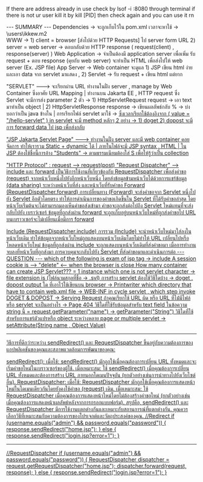 If there are address already in use check by lsof -i :8080 through terminal if there is not ur user kill it by kill [PID] then check again and you can use it rn

--- SUMMARY ---
Dependencies -> จะถูกเก็บไว้ใน pom.xml เวลาจะหาใช้ -> \users\ikkew.m2\
WWW -> 1) client = browser [ส่งไปด้วย HTTP Requests] ไป server form URL 2) server = web server -> ตอบกลับด้วย HTTP response ( request(client) , response(server) )
Web Application -> จำเป็นต้องมี application server เพื่อเพิ่ม รับ request + ตอบ response (คุยกับ web server) จะทำเป็น HTML เพื่อส่งไปให้ web server (Ex. JSP file)
App Server -> Web container จะดูแล 1) JSP เขียน html ง่าย และเอา data จาก servlet มาแสดง , 2) Servlet -> รับ request + เขียน html แต่ยาก

"SERVLET" ---> จะเรียกผ่าน URL ทำงานในฝั่ง server , manage by Web Container ซึ่งอาศัย URL Mapping | ทำงานบน Jakarta EE , HTTP request
           ซึ่ง Servlet จะมีการส่ง parameter 2 ตัว -> 1) HttpServletRequest request -> เอา text มาทำเป็น object | 2) HttpServletResponse response -> เขียนผลลัพธ์กลับ
                  % -> บ่งบอกว่าเป็น java ข้างใน | การเรียกไฟล์ servlet มาใช้ -> <a href = "hello-servlet"> ซึ่งเวลาเรียกใช้ต้องอิงจาก ( value = "/hello-servlet" )
           in servlet จะมี method หลักๆ 2 อย่าง -> 1) doget 2) dopost 
           จะมีการ forward data ไป jsp เพื่อส่งกลับ

"JSP Jakarta Servlet Page" ---> ทำงานในฝั่ง server และมี web container คอยจัดการ
                ทำให้เรารวม Static + dynamic ได้ | ภายในไฟล์จะมี JSP syntax , HTML | ใน JSP ต้องใช้ชื่อนี้การอ้าง "Students" -> ตามธรรมเนียมต้องใส่ S เพื่อให้รู้ว่าเป็๋น collection

"HTTP Protocol" : request --> request(post)
"Request Dispatcher" --> include และ forward เป็นวิธีการใช้งานที่เกี่ยวข้องกับ RequestDispatcher เพื่อส่งคำขอ (request) จากหน้าเว็บหนึ่งไปยังอีกหน้าเว็บหนึ่ง โดยส่งข้อมูลข้ามหน้าเว็บได้ด้วยการแชร์ข้อมูล (data sharing) ระหว่างหน้าเว็บที่ส่ง
                         และหน้าเว็บที่รับคำขอ
Forward (RequestDispatcher.forward)
การเปลี่ยนทาง (Forward) จะส่งคำขอจาก Servlet หนึ่งไปยัง Servlet อีกตัวโดยตรง ทำให้การดำเนินการของคำขอเกิดขึ้นใน Servlet ที่ได้รับคำขอล่าสุด โดยหน้าเว็บเริ่มต้นจะไม่สามารถมองเห็นคำขอส่งเข้ามา คำขอจะถูกส่งต่อไปถึง Servlet ใหม่แทนที่จะส่งกลับไปยัง
เบราว์เซอร์
ข้อมูลที่ถูกส่งผ่าน forward จะถูกเก็บอยู่บนหน้าเว็บใหม่ที่ถูกส่งคำขอไป
URL บนเบราวเซอร์จะไม่เปลี่ยนเมื่อมีการ forward

Include (RequestDispatcher.include)
การรวม (Include) จะนำหน้าเว็บใหม่มาใส่ลงในหน้าเว็บเดิม ทำให้ข้อมูลจากหน้าเว็บใหม่ถูกแสดงบนหน้าเว็บเดิมโดยไม่ทำให้ URL เปลี่ยนไปหรือโหลดหน้าเว็บใหม่
ข้อมูลที่ถูกส่งผ่าน include จะถูกแสดงบนหน้าเว็บเดิมที่ส่งคำขอมา
เมื่อการทำงานจบลงที่หน้าเว็บที่ถูกส่งมา การควบคุมจะกลับไปยัง Servlet ที่ส่งคำขอมาและดำเนินการต่อ
--- QUESTION ---
which of the following is exam of jsp tag -> include
A session cookie is --> "delete" <-- when the browser is close
How many container can create JSP Servlet??? = 1 instance
which one is not servlet character -> file extension is (ไฟล์นามสกุลที่ชื่อ -> .svl)
การสร้าง servlet ต้องใช้วิธีใดบ้าง -> doget , dopost
output ใด ที่เอาไว้ใช้เขียนบน browser -> Printwriter
which directory that have to contain web.xml file -> WEB-INF
in cycle servlet , which step invoke DOGET & DOPOST -> Serving Request 
ถ้าคุณเรียกใช้ URL ผิด หรือ URL ที่ไม้่มีไฟล์หรือ servlet จะเป็นอย่างไร -> Page 404
วิธีใดที่ใช้รับข้อมูลสำหรับ text field ในข้อความ string นี้ = request.getParameter("name") -> getParameter("String")
วิธีใดที่ใช้สำหรับการแชร์ตัวแปรหรือ object ระหว่างหลาย page or multiple servlet -> setAttribute(String name , Object Value)

-----------------
วิธีการที่ดีกว่าระหว่าง sendRedirect() และ RequestDispatcher ขึ้นอยู่กับความต้องการของแอปพลิเคชันของคุณและสภาพแวดล้อมการพัฒนาของคุณ:

sendRedirect():
เมื่อใช้: sendRedirect() มักถูกใช้เมื่อคุณต้องการเปลี่ยน URL ทั้งหมดและจะเริ่มคำขอใหม่ในเบราวเซอร์ของผู้ใช้.
เมื่อเหมาะสม: ใช้ sendRedirect() เมื่อคุณต้องการเปลี่ยน URL ทั้งหมดและต้องการสร้าง URL ภายนอกโดเมนปัจจุบัน (ยกตัวอย่างเช่นการนำทางไปยังเว็บไซต์อื่น).
RequestDispatcher:
เมื่อใช้: RequestDispatcher มักถูกใช้เมื่อคุณต้องการแสดงหน้าใหม่ในโดเมนเดียวกันโดยยังคงใช้คำขอ (request) เดิม.
เมื่อเหมาะสม: ใช้ RequestDispatcher เมื่อคุณต้องการแสดงหน้าใหม่โดยไม่ต้องสร้างคำขอใหม่ (ยกตัวอย่างเช่นเมื่อคุณต้องการแสดงหน้าผลลัพธ์หลังจากการกรอกแบบฟอร์ม).
สรุปคือ, sendRedirect() และ RequestDispatcher มีการใช้งานแตกต่างกันและเหมาะกับสถานการณ์ที่แตกต่างกัน. คุณควรเลือกวิธีที่เหมาะสมกับความต้องการของโปรเจกต์และวัตถุประสงค์ของคุณ.
//Redirect
if (username.equals("admin") && password.equals("password")) {
    response.sendRedirect("home.jsp");
} else {
    response.sendRedirect("login.jsp?error=1");
}

--------------------
//RequestDispatcher
if (username.equals("admin") && password.equals("password")) {
    RequestDispatcher dispatcher = request.getRequestDispatcher("home.jsp");
    dispatcher.forward(request, response);
} else {
    response.sendRedirect("login.jsp?error=1");
}
